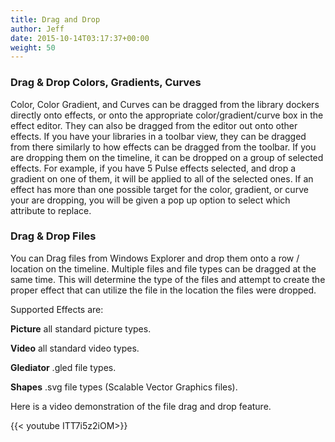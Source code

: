 ```yaml
---
title: Drag and Drop
author: Jeff
date: 2015-10-14T03:17:37+00:00
weight: 50
---
```

### Drag & Drop Colors, Gradients, Curves ###

Color, Color Gradient, and Curves can be dragged from the library dockers directly onto effects, or onto the appropriate color/gradient/curve box in the effect editor. They can also be dragged from the editor out onto other effects. If you have your libraries in a toolbar view, they can be dragged from there similarly to how effects can be dragged from the toolbar. If you are dropping them on the timeline, it can be dropped on a group of selected effects. For example, if you have 5 Pulse effects selected, and drop a gradient on one of them, it will be applied to all of the selected ones. If an effect has more than one possible target for the color, gradient, or curve your are dropping, you will be given a pop up option to select which attribute to replace.

### Drag & Drop Files ###

You can Drag files from Windows Explorer and drop them onto a row / location on the timeline. Multiple files and file types can be dragged at the same time. This will determine the type of the files and attempt to create the proper effect that can utilize the file in the location the files were dropped.

Supported Effects are:

**Picture** all standard picture types.

**Video** all standard video types.

**Glediator** .gled file types.

**Shapes** .svg file types (Scalable Vector Graphics files).

Here is a video demonstration of the file drag and drop feature.

{{< youtube ITT7i5z2iOM>}}
